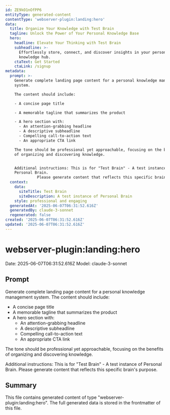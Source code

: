 ```yaml
---
id: ZE9kO1nOfPP6
entityType: generated-content
contentType: 'webserver-plugin:landing:hero'
data:
  title: Organize Your Knowledge with Test Brain
  tagline: Unlock the Power of Your Personal Knowledge Base
  hero:
    headline: Elevate Your Thinking with Test Brain
    subheadline: >-
      Effortlessly store, connect, and discover insights in your personal
      knowledge hub.
    ctaText: Get Started
    ctaLink: /signup
metadata:
  prompt: >-
    Generate complete landing page content for a personal knowledge management
    system.

    The content should include:

    - A concise page title

    - A memorable tagline that summarizes the product

    - A hero section with:
      - An attention-grabbing headline
      - A descriptive subheadline
      - Compelling call-to-action text
      - An appropriate CTA link

    The tone should be professional yet approachable, focusing on the benefits
    of organizing and discovering knowledge.


    Additional instructions: This is for "Test Brain" - A test instance of
    Personal Brain.
              Please generate content that reflects this specific brain's purpose.
  context:
    data:
      siteTitle: Test Brain
      siteDescription: A test instance of Personal Brain
    style: professional and engaging
  generatedAt: '2025-06-07T06:31:52.616Z'
  generatedBy: claude-3-sonnet
  regenerated: false
created: '2025-06-07T06:31:52.616Z'
updated: '2025-06-07T06:31:52.616Z'
---
```

# webserver-plugin:landing:hero

Date: 2025-06-07T06:31:52.616Z
Model: claude-3-sonnet

## Prompt

Generate complete landing page content for a personal knowledge management system.
The content should include:
- A concise page title
- A memorable tagline that summarizes the product
- A hero section with:
  - An attention-grabbing headline
  - A descriptive subheadline
  - Compelling call-to-action text
  - An appropriate CTA link

The tone should be professional yet approachable, focusing on the benefits of organizing and discovering knowledge.

Additional instructions: This is for "Test Brain" - A test instance of Personal Brain.
          Please generate content that reflects this specific brain's purpose.

## Summary

This file contains generated content of type "webserver-plugin:landing:hero".
The full generated data is stored in the frontmatter of this file.
